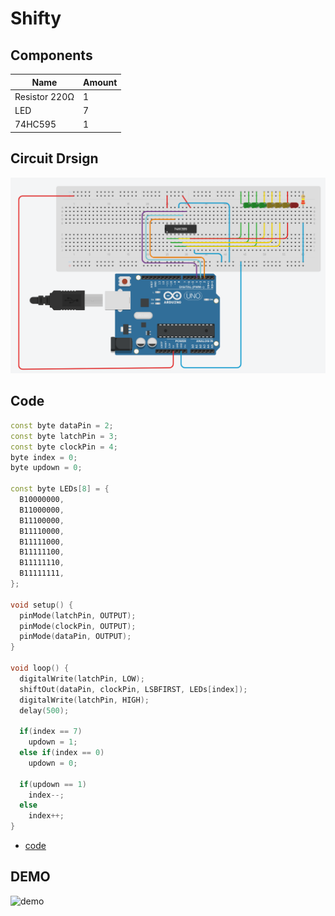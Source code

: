 # Shifty

## Components
|Name|Amount|
|-|-|
|Resistor 220Ω|1|
|LED|7|
|74HC595|1|

## Circuit Drsign
![circuit_design](https://github.com/Offliners/Arduino-Projects/blob/main/Projects/006/006_circuit_design.PNG)

## Code
```C++
const byte dataPin = 2;
const byte latchPin = 3;
const byte clockPin = 4;
byte index = 0;
byte updown = 0;

const byte LEDs[8] = {
  B10000000,
  B11000000,
  B11100000,
  B11110000,
  B11111000,
  B11111100,
  B11111110,
  B11111111,
};

void setup() {
  pinMode(latchPin, OUTPUT);
  pinMode(clockPin, OUTPUT);
  pinMode(dataPin, OUTPUT);
}

void loop() {
  digitalWrite(latchPin, LOW);
  shiftOut(dataPin, clockPin, LSBFIRST, LEDs[index]);
  digitalWrite(latchPin, HIGH);
  delay(500);

  if(index == 7)
    updown = 1;
  else if(index == 0)
    updown = 0;

  if(updown == 1)
    index--;
  else
    index++;
}
```
* [code](006.ino)

## DEMO
![demo](https://github.com/Offliners/Arduino-Projects/blob/main/Projects/006/006_demo.gif)
